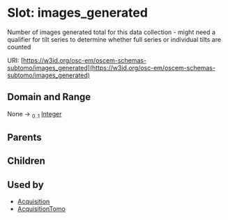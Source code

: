 
# Slot: images_generated

Number of images generated total for this data collection - might need a qualifier for tilt series to determine whether full series or individual tilts are counted

URI: [https://w3id.org/osc-em/oscem-schemas-subtomo/images_generated](https://w3id.org/osc-em/oscem-schemas-subtomo/images_generated)


## Domain and Range

None &#8594;  <sub>0..1</sub> [Integer](types/Integer.md)

## Parents


## Children


## Used by

 * [Acquisition](Acquisition.md)
 * [AcquisitionTomo](AcquisitionTomo.md)
